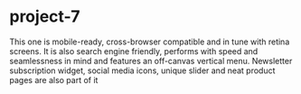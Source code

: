 # project-7
This one is mobile-ready, cross-browser compatible and in tune with retina screens. It is also search engine friendly, performs with speed and seamlessness in mind and features an off-canvas vertical menu. Newsletter subscription widget, social media icons, unique slider and neat product pages are also part of it
